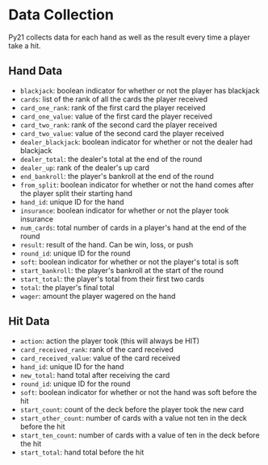 # Data Collection

Py21 collects data for each hand as well as the result every time a player
take a hit.

## Hand Data

* `blackjack`: boolean indicator for whether or not the player has blackjack
* `cards`: list of the rank of all the cards the player received
* `card_one_rank`: rank of the first card the player received
* `card_one_value`: value of the first card the player received
* `card_two_rank`: rank of the second card the player received
* `card_two_value`: value of the second card the player received
* `dealer_blackjack`: boolean indicator for whether or not the dealer had blackjack
* `dealer_total`: the dealer's total at the end of the round
* `dealer_up`: rank of the dealer's up card
* `end_bankroll`: the player's bankroll at the end of the round
* `from_split`: boolean indicator for whether or not the hand comes after the player
  split their starting hand
* `hand_id`: unique ID for the hand
* `insurance`: boolean indicator for whether or not the player took insurance
* `num_cards`: total number of cards in a player's hand at the end of the round
* `result`: result of the hand. Can be win, loss, or push
* `round_id`: unique ID for the round
* `soft`: boolean indicator for whether or not the player's total is soft
* `start_bankroll`: the player's bankroll at the start of the round
* `start_total`: the player's total from their first two cards
* `total`: the player's final total
* `wager`: amount the player wagered on the hand

## Hit Data

* `action`: action the player took (this will always be HIT)
* `card_received_rank`: rank of the card received
* `card_received_value`: value of the card received
* `hand_id`: unique ID for the hand
* `new_total`: hand total after receiving the card
* `round_id`: unique ID for the round
* `soft`: boolean indicator for whether or not the hand was soft before the hit
* `start_count`: count of the deck before the player took the new card
* `start_other_count`: number of cards with a value not ten in the deck before the hit
* `start_ten_count`: number of cards with a value of ten in the deck before the hit
* `start_total`: hand total before the hit